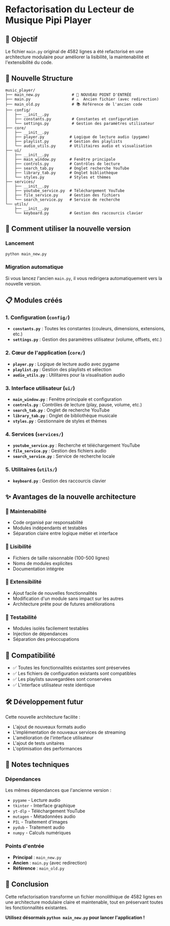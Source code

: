 # Refactorisation du Lecteur de Musique Pipi Player

## 🎯 Objectif

Le fichier `main.py` original de 4582 lignes a été refactorisé en une architecture modulaire pour améliorer la lisibilité, la maintenabilité et l'extensibilité du code.

## 📁 Nouvelle Structure

```
music_player/
├── main_new.py              # 🚀 NOUVEAU POINT D'ENTRÉE
├── main.py                  # ⚠️  Ancien fichier (avec redirection)
├── main_old.py              # 📚 Référence de l'ancien code
├── config/
│   ├── __init__.py
│   ├── constants.py         # Constantes et configuration
│   └── settings.py          # Gestion des paramètres utilisateur
├── core/
│   ├── __init__.py
│   ├── player.py           # Logique de lecture audio (pygame)
│   ├── playlist.py         # Gestion des playlists
│   └── audio_utils.py      # Utilitaires audio et visualisation
├── ui/
│   ├── __init__.py
│   ├── main_window.py      # Fenêtre principale
│   ├── controls.py         # Contrôles de lecture
│   ├── search_tab.py       # Onglet recherche YouTube
│   ├── library_tab.py      # Onglet bibliothèque
│   └── styles.py           # Styles et thèmes
├── services/
│   ├── __init__.py
│   ├── youtube_service.py  # Téléchargement YouTube
│   ├── file_service.py     # Gestion des fichiers
│   └── search_service.py   # Service de recherche
└── utils/
    ├── __init__.py
    └── keyboard.py         # Gestion des raccourcis clavier
```

## 🚀 Comment utiliser la nouvelle version

### Lancement
```bash
python main_new.py
```

### Migration automatique
Si vous lancez l'ancien `main.py`, il vous redirigera automatiquement vers la nouvelle version.

## 📋 Modules créés

### 1. **Configuration** (`config/`)
- **`constants.py`** : Toutes les constantes (couleurs, dimensions, extensions, etc.)
- **`settings.py`** : Gestion des paramètres utilisateur (volume, offsets, etc.)

### 2. **Cœur de l'application** (`core/`)
- **`player.py`** : Logique de lecture audio avec pygame
- **`playlist.py`** : Gestion des playlists et sélection
- **`audio_utils.py`** : Utilitaires pour la visualisation audio

### 3. **Interface utilisateur** (`ui/`)
- **`main_window.py`** : Fenêtre principale et configuration
- **`controls.py`** : Contrôles de lecture (play, pause, volume, etc.)
- **`search_tab.py`** : Onglet de recherche YouTube
- **`library_tab.py`** : Onglet de bibliothèque musicale
- **`styles.py`** : Gestionnaire de styles et thèmes

### 4. **Services** (`services/`)
- **`youtube_service.py`** : Recherche et téléchargement YouTube
- **`file_service.py`** : Gestion des fichiers audio
- **`search_service.py`** : Service de recherche locale

### 5. **Utilitaires** (`utils/`)
- **`keyboard.py`** : Gestion des raccourcis clavier

## ✨ Avantages de la nouvelle architecture

### 🔧 **Maintenabilité**
- Code organisé par responsabilité
- Modules indépendants et testables
- Séparation claire entre logique métier et interface

### 📖 **Lisibilité**
- Fichiers de taille raisonnable (100-500 lignes)
- Noms de modules explicites
- Documentation intégrée

### 🔄 **Extensibilité**
- Ajout facile de nouvelles fonctionnalités
- Modification d'un module sans impact sur les autres
- Architecture prête pour de futures améliorations

### 🧪 **Testabilité**
- Modules isolés facilement testables
- Injection de dépendances
- Séparation des préoccupations

## 🔄 Compatibilité

- ✅ Toutes les fonctionnalités existantes sont préservées
- ✅ Les fichiers de configuration existants sont compatibles
- ✅ Les playlists sauvegardées sont conservées
- ✅ L'interface utilisateur reste identique

## 🛠️ Développement futur

Cette nouvelle architecture facilite :
- L'ajout de nouveaux formats audio
- L'implémentation de nouveaux services de streaming
- L'amélioration de l'interface utilisateur
- L'ajout de tests unitaires
- L'optimisation des performances

## 📝 Notes techniques

### Dépendances
Les mêmes dépendances que l'ancienne version :
- `pygame` - Lecture audio
- `tkinter` - Interface graphique
- `yt-dlp` - Téléchargement YouTube
- `mutagen` - Métadonnées audio
- `PIL` - Traitement d'images
- `pydub` - Traitement audio
- `numpy` - Calculs numériques

### Points d'entrée
- **Principal** : `main_new.py`
- **Ancien** : `main.py` (avec redirection)
- **Référence** : `main_old.py`

## 🎉 Conclusion

Cette refactorisation transforme un fichier monolithique de 4582 lignes en une architecture modulaire claire et maintenable, tout en préservant toutes les fonctionnalités existantes.

**Utilisez désormais `python main_new.py` pour lancer l'application !**